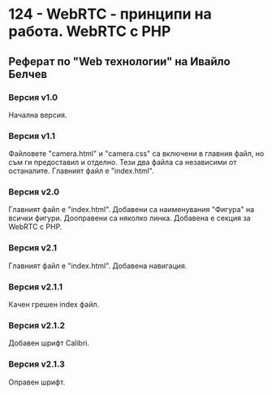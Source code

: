 # 124 - WebRTC - принципи на работа. WebRTC с PHP

## Реферат по "Web технологии" на Ивайло Белчев

### Версия v1.0

Начална версия.

### Версия v1.1

Файловете "camera.html" и "camera.css" са включени в главния файл, но съм ги предоставил и отделно. Тези два файла са независими от останалите.
Главният файл е "index.html".

### Версия v2.0

Главният файл е "index.html".
Добавени са наименувания "Фигура" на всички фигури. Дооправени са няколко линка.
Добавена е секция за WebRTC с PHP.

### Версия v2.1

Главният файл е "index.html".
Добавена навигация.

### Версия v2.1.1

Качен грешен index файл.

### Версия v2.1.2

Добавен шрифт Calibri.

### Версия v2.1.3

Оправен шрифт.

